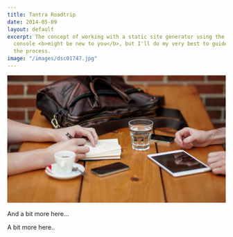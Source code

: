 ```yaml
---
title: Tantra Roadtrip
date: 2014-05-09
layout: default
excerpt: The concept of working with a static site generator using the terminal or
  console <b>might be new to you</b>, but I'll do my very best to guide you through
  the process.
image: "/images/dsc01747.jpg"
---
```


![](/uploads/versions/header-3---x----1200-700x---.jpg)

And a bit more here…

A bit more here..
